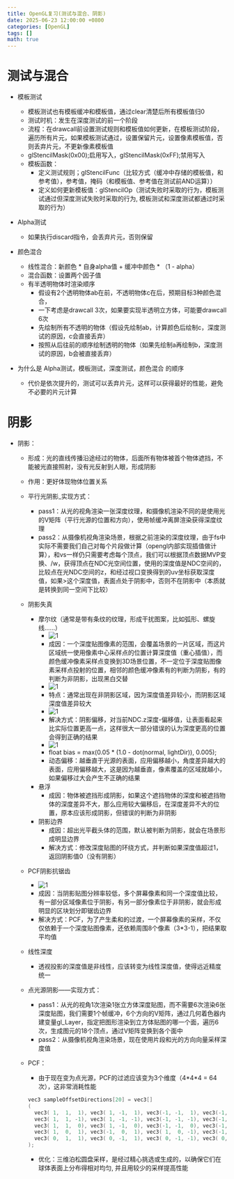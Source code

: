 ```yaml
---
title: OpenGL复习(测试与混合、阴影)
date: 2025-06-23 12:00:00 +0800
categories: [OpenGL]
tags: []
math: true
---
```


# 测试与混合

* 模板测试
  * 模板测试也有模板缓冲和模板值，通过clear清楚后所有模板值归0
  * 测试时机：发生在深度测试的前一个阶段
  * 流程：在drawcall前设置测试规则和模板值如何更新，在模板测试阶段，遍历所有片元，如果模板测试通过，设置保留片元，设置像素模板值，否则丢弃片元，不更新像素模板值
  * glStencilMask(0x00);启用写入，glStencilMask(0xFF);禁用写入
  * 模板函数：
    * 定义测试规则；glStencilFunc（比较方式（缓冲中存储的模板值，和参考值），参考值，掩码（和模板值、参考值在测试前AND运算））
    * 定义如何更新模板值：glStencilOp（测试失败时采取的行为，模板测试通过但深度测试失败时采取的行为, 模板测试和深度测试都通过时采取的行为）

* Alpha测试
  * 如果执行discard指令，会丢弃片元，否则保留

* 颜色混合
  * 线性混合：新颜色 * 自身alpha值 + 缓冲中颜色 * （1 - alpha）
  * 混合函数：设置两个因子值
  * 有半透明物体时渲染顺序
    * 假设有2个透明物体ab在前，不透明物体c在后，预期目标3种颜色混合，
    * 一下考虑是drawcall 3次，如果要实现半透明立方体，可能要drawcall 6次
    * 先绘制所有不透明的物体（假设先绘制ab，计算颜色后绘制c，深度测试的原因，c会直接丢弃）
    * 按照从后往前的顺序绘制透明的物体（如果先绘制a再绘制b，深度测试的原因，b会被直接丢弃）

* 为什么是 Alpha测试，模板测试，深度测试，颜色混合 的顺序
  * 代价是依次提升的，测试可以丢弃片元，这样可以获得最好的性能，避免不必要的片元计算

# 阴影

* 阴影：
  * 形成：光的直线传播沿途经过的物体，后面所有物体被首个物体遮挡，不能被光直接照射，没有光反射到人眼，形成阴影
  * 作用：更好体现物体位置关系
  * 平行光阴影_实现方式：
    * pass1：从光的视角渲染一张深度纹理，和摄像机渲染不同的是使用光的V矩阵（平行光源的位置和方向），使用帧缓冲离屏渲染获得深度纹理
    * pass2：从摄像机视角渲染场景，根据之前渲染的深度纹理，由于fs中实际不需要我们自己对每个片段做计算（opengl内部实现插值做计算），和vs一样仍只需要考虑每个顶点，我们可以根据顶点数据MVP变换、/w，获得顶点在NDC光空间位置，使用的深度值是NDC空间的，比较点在光NDC空间的z，和经过视口变换得到的uv坐标获取深度值，如果>这个深度值，表面点处于阴影中，否则不在阴影中（本质就是转换到同一空间下比较）
  * 阴影失真
    * 摩尔纹（通常是带有条纹的纹理，形成干扰图案，比如弧形、螺旋线……）
      * ![1](../assets/img/blog/OpenGL/阴影摩尔纹成因.png)
      * 成因：一个深度贴图像素的范围，会覆盖场景的一片区域，而这片区域统一使用像素中心采样点的位置计算深度值（重心插值），而颜色缓冲像素采样点变换到3D场景位置，不一定位于深度贴图像素采样点投射的位置，相邻的颜色缓冲像素有的判断为阴影，有的判断为非阴影，出现黑白交替
      * ![1](../assets/img/blog/OpenGL/非阴影差异大.png)
      * 特点：通常出现在非阴影区域，因为深度值差异较小，而阴影区域深度值差异较大
      * ![1](../assets/img/blog/OpenGL/bias偏移.png)
      * 解决方式：阴影偏移，对当前NDC.z深度-偏移值，让表面看起来比实际位置更高一点，这样很大一部分错误的认为深度更高的位置会得到正确的结果
      * ![1](../assets/img/blog/OpenGL/覆盖区域.png)
      * float bias = max(0.05 * (1.0 - dot(normal, lightDir)), 0.005);
      * 动态偏移：越垂直于光源的表面，应用偏移越小，角度差异越大的表面，应用偏移越大，这是因为越垂直，像素覆盖的区域就越小，如果偏移过大会产生不正确的结果
    * 悬浮
      * 成因：物体被遮挡形成阴影，如果这个遮挡物体的深度和被遮挡物体的深度差异不大，那么应用较大偏移后，在深度差异不大的位置，原本应该形成阴影，但错误的判断为非阴影
    * 阴影边界
      * 成因：超出光平截头体的范围，默认被判断为阴影，就会在场景形成明显边界
      * 解决方式：修改深度贴图的环绕方式，并判断如果深度值超过1，返回阴影值0（没有阴影）
  * PCF阴影抗锯齿
    * ![1](../assets/img/blog/OpenGL/阴影锯齿.png)
    * 成因：当阴影贴图分辨率较低，多个屏幕像素和同一个深度值比较，有一部分区域像素位于阴影，有另一部分像素位于非阴影，就会形成明显的区块划分即锯齿边界
    * 解决方式：PCF，为了产生柔和的过渡，一个屏幕像素的采样，不仅仅依赖于一个深度贴图像素，还依赖周围8个像素（3*3-1），把结果取平均值
  * 线性深度
    * 透视投影的深度值是非线性，应该转变为线性深度值，使得远近精度统一
  * 点光源阴影——实现方式：
    * pass1：从光的视角1次渲染1张立方体深度贴图，而不需要6次渲染6张深度贴图，我们需要1个帧缓冲，6个方向的V矩阵，通过几何着色器内建变量gl_Layer，指定把图形渲染到立方体贴图的哪一个面，遍历6次，生成图元的18个顶点，通过V矩阵变换到各个面中
    * pass2：从摄像机视角渲染场景，现在使用片段和光的方向向量采样深度值
  * PCF：
    * 由于现在变为点光源，PCF的过滤应该变为3个维度（4\*4\*4 = 64次），这非常消耗性能

    ```c++
    vec3 sampleOffsetDirections[20] = vec3[]
    (
      vec3( 1,  1,  1), vec3( 1, -1,  1), vec3(-1, -1,  1), vec3(-1,  1,  1), 
      vec3( 1,  1, -1), vec3( 1, -1, -1), vec3(-1, -1, -1), vec3(-1,  1, -1),
      vec3( 1,  1,  0), vec3( 1, -1,  0), vec3(-1, -1,  0), vec3(-1,  1,  0),
      vec3( 1,  0,  1), vec3(-1,  0,  1), vec3( 1,  0, -1), vec3(-1,  0, -1),
      vec3( 0,  1,  1), vec3( 0, -1,  1), vec3( 0, -1, -1), vec3( 0,  1, -1)
    );
    ```

    * 优化：三维泊松圆盘采样，是经过精心挑选或生成的，以确保它们在球体表面上分布得相对均匀, 并且用较少的采样提高性能